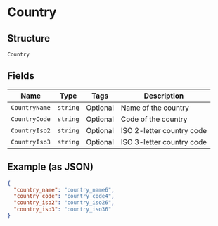 
# Country

## Structure

`Country`

## Fields

| Name | Type | Tags | Description |
|  --- | --- | --- | --- |
| `CountryName` | `string` | Optional | Name of the country |
| `CountryCode` | `string` | Optional | Code of the country |
| `CountryIso2` | `string` | Optional | ISO 2-letter country code |
| `CountryIso3` | `string` | Optional | ISO 3-letter country code |

## Example (as JSON)

```json
{
  "country_name": "country_name6",
  "country_code": "country_code4",
  "country_iso2": "country_iso26",
  "country_iso3": "country_iso36"
}
```

